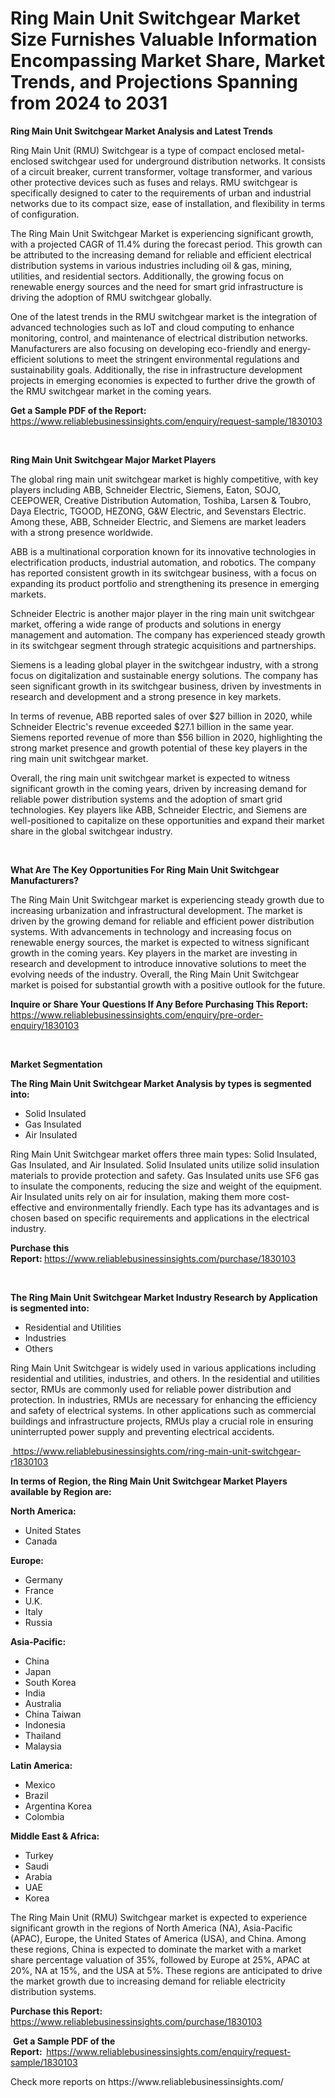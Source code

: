 <p><h1>Ring Main Unit Switchgear Market Size Furnishes Valuable Information Encompassing Market Share, Market Trends, and Projections Spanning from 2024 to 2031</h1></p><p><strong>Ring Main Unit Switchgear Market Analysis and Latest Trends</strong></p>
<p><p>Ring Main Unit (RMU) Switchgear is a type of compact enclosed metal-enclosed switchgear used for underground distribution networks. It consists of a circuit breaker, current transformer, voltage transformer, and various other protective devices such as fuses and relays. RMU switchgear is specifically designed to cater to the requirements of urban and industrial networks due to its compact size, ease of installation, and flexibility in terms of configuration.</p><p>The Ring Main Unit Switchgear Market is experiencing significant growth, with a projected CAGR of 11.4% during the forecast period. This growth can be attributed to the increasing demand for reliable and efficient electrical distribution systems in various industries including oil & gas, mining, utilities, and residential sectors. Additionally, the growing focus on renewable energy sources and the need for smart grid infrastructure is driving the adoption of RMU switchgear globally.</p><p>One of the latest trends in the RMU switchgear market is the integration of advanced technologies such as IoT and cloud computing to enhance monitoring, control, and maintenance of electrical distribution networks. Manufacturers are also focusing on developing eco-friendly and energy-efficient solutions to meet the stringent environmental regulations and sustainability goals. Additionally, the rise in infrastructure development projects in emerging economies is expected to further drive the growth of the RMU switchgear market in the coming years.</p></p>
<p><strong>Get a Sample PDF of the Report:&nbsp;</strong> <a href="https://www.reliablebusinessinsights.com/enquiry/request-sample/1830103">https://www.reliablebusinessinsights.com/enquiry/request-sample/1830103</a></p>
<p>&nbsp;</p>
<p><strong>Ring Main Unit Switchgear Major Market Players</strong></p>
<p><p>The global ring main unit switchgear market is highly competitive, with key players including ABB, Schneider Electric, Siemens, Eaton, SOJO, CEEPOWER, Creative Distribution Automation, Toshiba, Larsen & Toubro, Daya Electric, TGOOD, HEZONG, G&W Electric, and Sevenstars Electric. Among these, ABB, Schneider Electric, and Siemens are market leaders with a strong presence worldwide.</p><p>ABB is a multinational corporation known for its innovative technologies in electrification products, industrial automation, and robotics. The company has reported consistent growth in its switchgear business, with a focus on expanding its product portfolio and strengthening its presence in emerging markets.</p><p>Schneider Electric is another major player in the ring main unit switchgear market, offering a wide range of products and solutions in energy management and automation. The company has experienced steady growth in its switchgear segment through strategic acquisitions and partnerships.</p><p>Siemens is a leading global player in the switchgear industry, with a strong focus on digitalization and sustainable energy solutions. The company has seen significant growth in its switchgear business, driven by investments in research and development and a strong presence in key markets.</p><p>In terms of revenue, ABB reported sales of over $27 billion in 2020, while Schneider Electric's revenue exceeded $27.1 billion in the same year. Siemens reported revenue of more than $56 billion in 2020, highlighting the strong market presence and growth potential of these key players in the ring main unit switchgear market.</p><p>Overall, the ring main unit switchgear market is expected to witness significant growth in the coming years, driven by increasing demand for reliable power distribution systems and the adoption of smart grid technologies. Key players like ABB, Schneider Electric, and Siemens are well-positioned to capitalize on these opportunities and expand their market share in the global switchgear industry.</p></p>
<p>&nbsp;</p>
<p><strong>What Are The Key Opportunities For Ring Main Unit Switchgear Manufacturers?</strong></p>
<p><p>The Ring Main Unit Switchgear market is experiencing steady growth due to increasing urbanization and infrastructural development. The market is driven by the growing demand for reliable and efficient power distribution systems. With advancements in technology and increasing focus on renewable energy sources, the market is expected to witness significant growth in the coming years. Key players in the market are investing in research and development to introduce innovative solutions to meet the evolving needs of the industry. Overall, the Ring Main Unit Switchgear market is poised for substantial growth with a positive outlook for the future.</p></p>
<p><strong>Inquire or Share Your Questions If Any Before Purchasing This Report:</strong> <a href="https://www.reliablebusinessinsights.com/enquiry/pre-order-enquiry/1830103">https://www.reliablebusinessinsights.com/enquiry/pre-order-enquiry/1830103</a></p>
<p>&nbsp;</p>
<p><strong>Market Segmentation</strong></p>
<p><strong>The Ring Main Unit Switchgear Market Analysis by types is segmented into:</strong></p>
<p><ul><li>Solid Insulated</li><li>Gas Insulated</li><li>Air Insulated</li></ul></p>
<p><p>Ring Main Unit Switchgear market offers three main types: Solid Insulated, Gas Insulated, and Air Insulated. Solid Insulated units utilize solid insulation materials to provide protection and safety. Gas Insulated units use SF6 gas to insulate the components, reducing the size and weight of the equipment. Air Insulated units rely on air for insulation, making them more cost-effective and environmentally friendly. Each type has its advantages and is chosen based on specific requirements and applications in the electrical industry.</p></p>
<p><strong>Purchase this Report:&nbsp;</strong><a href="https://www.reliablebusinessinsights.com/purchase/1830103">https://www.reliablebusinessinsights.com/purchase/1830103</a></p>
<p>&nbsp;</p>
<p><strong>The Ring Main Unit Switchgear Market Industry Research by Application is segmented into:</strong></p>
<p><ul><li>Residential and Utilities</li><li>Industries</li><li>Others</li></ul></p>
<p><p>Ring Main Unit Switchgear is widely used in various applications including residential and utilities, industries, and others. In the residential and utilities sector, RMUs are commonly used for reliable power distribution and protection. In industries, RMUs are necessary for enhancing the efficiency and safety of electrical systems. In other applications such as commercial buildings and infrastructure projects, RMUs play a crucial role in ensuring uninterrupted power supply and preventing electrical accidents.</p></p>
<p><a href="https://www.reliablebusinessinsights.com/ring-main-unit-switchgear-r1830103">&nbsp;https://www.reliablebusinessinsights.com/ring-main-unit-switchgear-r1830103</a></p>
<p><strong>In terms of Region, the Ring Main Unit Switchgear Market Players available by Region are:</strong></p>
<p>
    <p> <strong> North America: </strong>
        <ul>
            <li>United States</li>
            <li>Canada</li>
        </ul>
        </p> 
    <p> <strong> Europe: </strong>
        <ul>
            <li>Germany</li>
            <li>France</li>
            <li>U.K.</li>
            <li>Italy</li>
            <li>Russia</li>
        </ul>
        </p> 
    <p> <strong> Asia-Pacific: </strong>
        <ul>
            <li>China</li>
            <li>Japan</li>
            <li>South Korea</li>
            <li>India</li>
            <li>Australia</li>
            <li>China Taiwan</li>
            <li>Indonesia</li>
            <li>Thailand</li>
            <li>Malaysia</li>
        </ul>
        </p> 
    <p> <strong> Latin America: </strong>
        <ul>
            <li>Mexico</li>
            <li>Brazil</li>
            <li>Argentina Korea</li>
            <li>Colombia</li>
        </ul>
        </p> 
    <p> <strong> Middle East & Africa: </strong>
        <ul>
            <li>Turkey</li>
            <li>Saudi</li>
            <li>Arabia</li>
            <li>UAE</li>
            <li>Korea</li>
        </ul>
    </p>
    </p>
<p><p>The Ring Main Unit (RMU) Switchgear market is expected to experience significant growth in the regions of North America (NA), Asia-Pacific (APAC), Europe, the United States of America (USA), and China. Among these regions, China is expected to dominate the market with a market share percentage valuation of 35%, followed by Europe at 25%, APAC at 20%, NA at 15%, and the USA at 5%. These regions are anticipated to drive the market growth due to increasing demand for reliable electricity distribution systems.</p></p>
<p><strong>Purchase this Report: </strong><a href="https://www.reliablebusinessinsights.com/purchase/1830103">https://www.reliablebusinessinsights.com/purchase/1830103</a></p>
<p>&nbsp;<strong>Get a Sample PDF of the Report:&nbsp;&nbsp;</strong><a href="https://www.reliablebusinessinsights.com/enquiry/request-sample/1830103">https://www.reliablebusinessinsights.com/enquiry/request-sample/1830103</a></p>
<p><strong></strong></p>
<p>Check more reports on https://www.reliablebusinessinsights.com/</p>